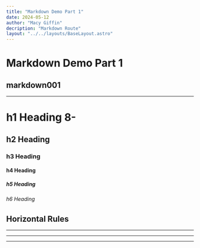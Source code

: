 ```yaml
---
title: "Markdown Demo Part 1"
date: 2024-05-12
author: "Macy Giffin"
decription: "Markdown Route"
layout: "../../layouts/BaseLayout.astro"
---
```


# Markdown Demo Part 1

## markdown001

---

# h1 Heading 8-

## h2 Heading

### h3 Heading

#### h4 Heading

##### h5 Heading

###### h6 Heading

## Horizontal Rules

---

---

---
